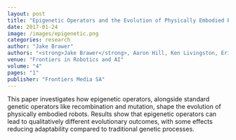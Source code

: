```yaml
---
layout: post
title: "Epigenetic Operators and the Evolution of Physically Embodied Robots"
date: 2017-01-24
image: /images/epigenetic.png 
categories: research
author: "Jake Brawer"
authors: "<strong>Jake Brawer</strong>, Aaron Hill, Ken Livingston, Eric Aaron, Joshua Bongard, John H Long Jr"
venue: "Frontiers in Robotics and AI"
volume: "4"
pages: "1"
publisher: "Frontiers Media SA"
---
```


This paper investigates how epigenetic operators, alongside standard genetic operators like recombination and mutation, shape the evolution of physically embodied robots. Results show that epigenetic operators can lead to qualitatively different evolutionary outcomes, with some effects reducing adaptability compared to traditional genetic processes.
